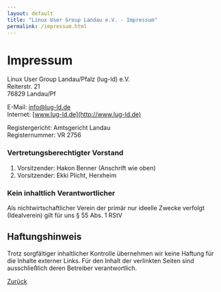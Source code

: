 ```yaml
---
layout: default
title: "Linux User Group Landau e.V. - Impressum"
permalink: /impressum.html
---
```


# Impressum
Linux User Group Landau/Pfalz (lug-ld) e.V.  
Reiterstr. 21  
76829 Landau/Pf

E-Mail: [info@lug-ld.de](mailto:info@lug-ld.de)  
Internet: [www.lug-ld.de](http://www.lug-ld.de)

Registergericht: Amtsgericht Landau  
Registernummer: VR 2756

### Vertretungsberechtigter Vorstand
1. Vorsitzender: Hakon Benner (Anschrift wie oben)
2. Vorsitzender: Ekki Plicht, Herxheim

### Kein inhaltlich Verantwortlicher
Als nichtwirtschaftlicher Verein der primär nur ideelle Zwecke verfolgt (Idealverein) gilt für uns § 55 Abs. 1 RStV

## Haftungshinweis
Trotz sorgfältiger inhaltlicher Kontrolle übernehmen wir keine Haftung für die Inhalte externer Links. Für den Inhalt der verlinkten Seiten sind ausschließlich deren Betreiber verantwortlich.

[Zurück](/)
